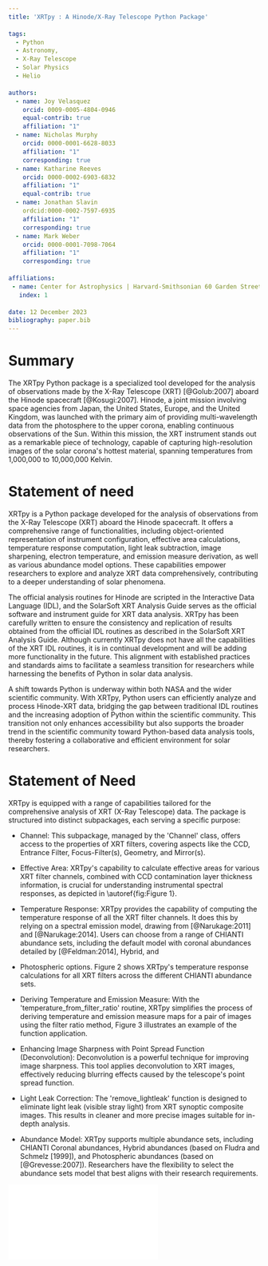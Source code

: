 ```yaml
---
title: 'XRTpy : A Hinode/X-Ray Telescope Python Package'

tags:
  - Python
  - Astronomy,
  - X-Ray Telescope
  - Solar Physics
  - Helio

authors:
  - name: Joy Velasquez
    orcid: 0009-0005-4804-0946
    equal-contrib: true
    affiliation: "1"
  - name: Nicholas Murphy
    orcid: 0000-0001-6628-8033
    affiliation: "1"
    corresponding: true
  - name: Katharine Reeves
    orcid: 0000-0002-6903-6832
    affiliation: "1"
    equal-contrib: true
  - name: Jonathan Slavin
    ordcid:0000-0002-7597-6935
    affiliation: "1"
    corresponding: true
  - name: Mark Weber
    orcid: 0000-0001-7098-7064
    affiliation: "1"
    corresponding: true

affiliations:
 - name: Center for Astrophysics | Harvard-Smithsonian 60 Garden Street. Cambridge, MA, USA
   index: 1

date: 12 December 2023
bibliography: paper.bib
---
```


# Summary

The XRTpy Python package is a specialized tool developed for the analysis of observations made by the X-Ray Telescope (XRT) [@Golub:2007] aboard the Hinode spacecraft [@Kosugi:2007]. Hinode, a joint mission involving space agencies from Japan, the United States, Europe, and the United Kingdom, was launched with the primary aim of providing multi-wavelength data from the photosphere to the upper corona, enabling continuous observations of the Sun. Within this mission, the XRT instrument stands out as a remarkable piece of technology, capable of capturing high-resolution images of the solar corona's hottest material, spanning temperatures from 1,000,000 to 10,000,000 Kelvin.

# Statement of need

XRTpy is a Python package developed for the analysis of observations from the X-Ray Telescope (XRT) aboard the Hinode spacecraft. It offers a comprehensive range of functionalities, including object-oriented representation of instrument configuration, effective area calculations, temperature response computation, light leak subtraction, image sharpening, electron temperature, and emission measure derivation, as well as various abundance model options. These capabilities empower researchers to explore and analyze XRT data comprehensively, contributing to a deeper understanding of solar phenomena.

The official analysis routines for Hinode are scripted in the Interactive Data Language (IDL), and the SolarSoft XRT Analysis Guide serves as the official software and instrument guide for XRT data analysis. XRTpy has been carefully written to ensure the consistency and replication of results obtained from the official IDL routines as described in the SolarSoft XRT Analysis Guide. Although currently XRTpy does not have all the capabilities of the XRT IDL routines, it is in continual development and will be adding more functionality in the future. This alignment with established practices and standards aims to facilitate a seamless transition for researchers while harnessing the benefits of Python in solar data analysis.

A shift towards Python is underway within both NASA and the wider scientific community. With XRTpy, Python users can efficiently analyze and process Hinode-XRT data, bridging the gap between traditional IDL routines and the increasing adoption of Python within the scientific community. This transition not only enhances accessibility but also supports the broader trend in the scientific community toward Python-based data analysis tools, thereby fostering a collaborative and efficient environment for solar researchers.


# Statement of Need

XRTpy is equipped with a range of capabilities tailored for the comprehensive analysis of XRT (X-Ray Telescope) data. The package is structured into distinct subpackages, each serving a specific purpose:

 - Channel: This subpackage, managed by the 'Channel' class, offers access to the properties of XRT filters, covering aspects like the CCD, Entrance Filter, Focus-Filter(s), Geometry, and Mirror(s).

 - Effective Area: XRTpy's capability to calculate effective areas for various XRT filter channels, combined with CCD contamination layer thickness information, is crucial for understanding instrumental spectral responses, as depicted in \autoref{fig:Figure 1}.

 - Temperature Response: XRTpy provides the capability of computing the temperature response of all the XRT filter channels. It does this by relying on a spectral emission model, drawing from [@Narukage:2011] and [@Narukage:2014]. Users can choose from a range of CHIANTI abundance sets, including the default model with coronal abundances detailed by [@Feldman:2014], Hybrid, and

 - Photospheric options. Figure 2 shows XRTpy's temperature response calculations for all XRT filters across the different CHIANTI  abundance sets.

 - Deriving Temperature and Emission Measure: With the 'temperature_from_filter_ratio' routine, XRTpy simplifies the process of deriving temperature and emission measure maps for a pair of images using the filter ratio method, Figure 3 illustrates an example of the function application.

 - Enhancing Image Sharpness with Point Spread Function (Deconvolution): Deconvolution is a powerful technique for improving image sharpness. This tool applies deconvolution to XRT images, effectively reducing blurring effects caused by the telescope's point spread function.

 - Light Leak Correction: The 'remove_lightleak' function is designed to eliminate light leak (visible stray light) from XRT synoptic composite images. This results in cleaner and more precise images suitable for in-depth analysis.

 - Abundance Model: XRTpy supports multiple abundance sets, including CHIANTI Coronal abundances, Hybrid abundances (based on Fludra and Schmelz [1999]), and Photospheric abundances (based on [@Grevesse:2007]). Researchers have the flexibility to select the abundance sets model that best aligns with their research requirements.


![Figure 1: The Effective area for all XRT filters plotted using XRTpy. .\label{fig:Figure 1}](xrtpy_effective_area_plot.pdf)
